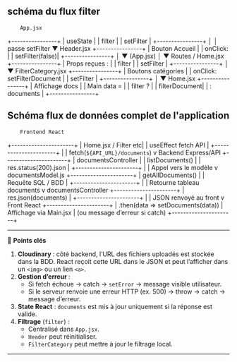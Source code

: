 
## schéma du flux filter

        App.jsx
   +----------------+
   |  useState      |
   |  filter        |
   |  setFilter     |
   +----------------+
          │
          │ passe setFilter
          ▼
     Header.jsx
   +----------------+
   | Bouton Accueil  |
   | onClick:        |
   | setFilter(false)|
   +----------------+
          │
          ▼
        (App.jsx)
          │
          ▼
      Routes / Home.jsx
   +----------------+
   | Props reçues : |
   | filter         |
   | setFilter      |
   +----------------+
          │
          ▼
 FilterCategory.jsx
   +----------------+
   | Boutons catégories |
   | onClick: setFilterDocument |
   |         setFilter         |
   +----------------+
          │
          ▼
      Home.jsx
   +----------------+
   | Affichage docs |
   | Main data =   |
   | filter ?      |
   | filterDocument|
   | : documents   |
   +----------------+


   ## Schéma flux de données complet de l'application

        Frontend React
   +----------------------+
   | Home.jsx / Filter etc|
   | useEffect fetch API  |
   +----------------------+
             |
             | fetch(`${API_URL}/documents`)
             v
      Backend Express/API
   +----------------------+
   | documentsController  |
   | listDocuments()      |
   | res.status(200).json |
   +----------------------+
             |
             | Appel vers le modèle
             v
      documentsModel.js
   +----------------------+
   | getAllDocuments()    |
   | Requête SQL / BDD    |
   +----------------------+
             |
             | Retourne tableau documents
             v
      documentsController
   +----------------------+
   | res.json(documents)  |
   +----------------------+
             |
             | JSON renvoyé au front
             v
        Front React
   +----------------------+
   | .then(data => setDocuments(data))
   | Affichage via Main.jsx
   | (ou message d’erreur si catch)
   +----------------------+

---

📌 **Points clés**
1. **Cloudinary** : côté backend, l’URL des fichiers uploadés est stockée dans la BDD. React reçoit cette URL dans le JSON et peut l’afficher dans un `<img>` ou un lien `<a>`.  
2. **Gestion d’erreur** :  
   - Si fetch échoue → catch → `setError` → message visible utilisateur.  
   - Si le serveur renvoie une erreur HTTP (ex. 500) → throw → catch → message d’erreur.  
3. **State React** : `documents` est mis à jour uniquement si la réponse est valide.  
4. **Filtrage** (`filter`) :  
   - Centralisé dans `App.jsx`.  
   - `Header` peut réinitialiser.  
   - `FilterCategory` peut mettre à jour le filtrage local.  

---

